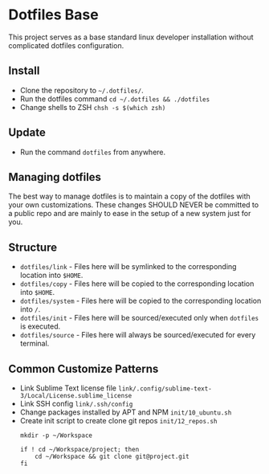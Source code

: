 # Dotfiles Base

This project serves as a base standard linux developer installation without complicated dotfiles configuration.

## Install

* Clone the repository to `~/.dotfiles/`.
* Run the dotfiles command `cd ~/.dotfiles && ./dotfiles`
* Change shells to ZSH `chsh -s $(which zsh)`

## Update

* Run the command `dotfiles` from anywhere.

## Managing dotfiles

The best way to manage dotfiles is to maintain a copy of the dotfiles with
your own customizations. These changes SHOULD NEVER be committed to a public
repo and are mainly to ease in the setup of a new system just for you.

## Structure

* `dotfiles/link` - Files here will be symlinked to the corresponding location into `$HOME`.
* `dotfiles/copy` - Files here will be copied to the corresponding location into `$HOME`.
* `dotfiles/system` - Files here will be copied to the corresponding location into `/`.
* `dotfiles/init` - Files here will be sourced/executed only when `dotfiles` is executed.
* `dotfiles/source` - Files here will always be sourced/executed for every terminal.

## Common Customize Patterns

* Link Sublime Text license file
	`link/.config/sublime-text-3/Local/License.sublime_license`
* Link SSH config
	`link/.ssh/config`
* Change packages installed by APT and NPM
	`init/10_ubuntu.sh`
* Create init script to create clone git repos `init/12_repos.sh`
	```
	mkdir -p ~/Workspace

	if ! cd ~/Workspace/project; then
		cd ~/Workspace && git clone git@project.git
	fi
	```
